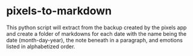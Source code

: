 # pixels-to-markdown
This python script will extract from the backup created by the pixels app and create a folder of markdowns for each date with the name being the date (month-day-year), the note beneath in a paragraph, and emotions listed in alphabetized order.
